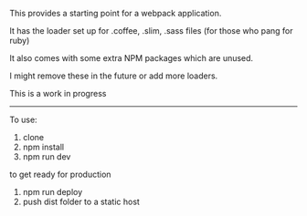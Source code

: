 This provides a starting point for a webpack application.

It has the loader set up for .coffee, .slim, .sass files
(for those who pang for ruby)

It also comes with some extra NPM packages which are unused.

I might remove these in the future or add more loaders.

This is a work in progress

---

To use:

1. clone
2. npm install
3. npm run dev

to get ready for production

1. npm run deploy
2. push dist folder to a static host
